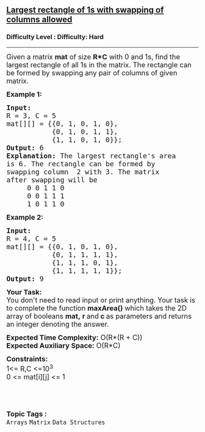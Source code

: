 <h2><a href="https://www.geeksforgeeks.org/problems/find-the-largest-rectangle-of-1s-with-swapping-of-columns-allowed0243/1?page=2&category=Arrays&difficulty=Hard&sortBy=submissions">Largest rectangle of 1s with swapping of columns allowed</a></h2><h3>Difficulty Level : Difficulty: Hard</h3><hr><div class="problems_problem_content__Xm_eO"><p><span style="font-size:18px">Given a matrix <strong>mat</strong>&nbsp;of size <strong>R*C</strong> with 0 and 1s, find the largest rectangle of all 1s in the matrix. The rectangle can be formed by swapping any pair of columns of given matrix.</span></p>

<p><span style="font-size:18px"><strong>Example 1:</strong></span></p>

<pre><span style="font-size:18px"><strong>Input:</strong> 
R = 3, C = 5
mat[][] = {{0, 1, 0, 1, 0},
           {0, 1, 0, 1, 1},
           {1, 1, 0, 1, 0}};
<strong>Output:</strong> 6
<strong>Explanation: </strong>The largest rectangle's area
is 6. The rectangle can be formed by
swapping column  2 with 3. The matrix
after swapping will be
     0 0 1 1 0
     0 0 1 1 1
     1 0 1 1 0
</span></pre>

<p><span style="font-size:18px"><strong>Example 2:</strong></span></p>

<pre><span style="font-size:18px"><strong>Input:
</strong>R = 4, C = 5
mat[][] = {{0, 1, 0, 1, 0},
           {0, 1, 1, 1, 1},
           {1, 1, 1, 0, 1},
           {1, 1, 1, 1, 1}};
<strong>Output:</strong> 9
</span></pre>

<p><span style="font-size:18px"><strong>Your Task:</strong><br>
You don't need to read input or print anything. Your task is to complete the function&nbsp;<strong>maxArea()</strong>&nbsp;which takes the 2D array of&nbsp;booleans&nbsp;<strong>mat,</strong>&nbsp;<strong>r&nbsp;</strong>and<strong>&nbsp;c</strong><strong>&nbsp;</strong>as parameters and returns an integer denoting the answer.</span></p>

<p><span style="font-size:18px"><strong>Expected Time Complexity:</strong>&nbsp;O(R*(R + C))<br>
<strong>Expected Auxiliary Space:</strong>&nbsp;O(R*C)</span></p>

<p><span style="font-size:18px"><strong>Constraints:</strong><br>
1&lt;= R,C &lt;=10<sup>3</sup><br>
0 &lt;= mat[i][j] &lt;= 1</span></p>

<p>&nbsp;</p>
</div><br><p><span style=font-size:18px><strong>Topic Tags : </strong><br><code>Arrays</code>&nbsp;<code>Matrix</code>&nbsp;<code>Data Structures</code>&nbsp;